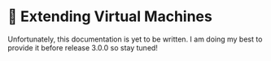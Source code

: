 # 🧩 Extending Virtual Machines

Unfortunately, this documentation is yet to be written. I am doing my best to provide it
before release 3.0.0 so stay tuned!
